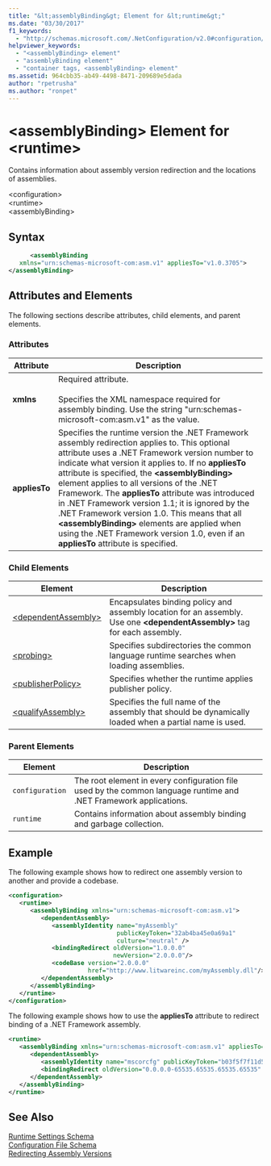 ```yaml
---
title: "&lt;assemblyBinding&gt; Element for &lt;runtime&gt;"
ms.date: "03/30/2017"
f1_keywords: 
  - "http://schemas.microsoft.com/.NetConfiguration/v2.0#configuration/runtime/assemblyBinding"
helpviewer_keywords: 
  - "<assemblyBinding> element"
  - "assemblyBinding element"
  - "container tags, <assemblyBinding> element"
ms.assetid: 964cbb35-ab49-4498-8471-209689e5dada
author: "rpetrusha"
ms.author: "ronpet"
---
```

# &lt;assemblyBinding&gt; Element for &lt;runtime&gt;
Contains information about assembly version redirection and the locations of assemblies.  
  
 \<configuration>  
\<runtime>  
\<assemblyBinding>  
  
## Syntax  
  
```xml  
      <assemblyBinding    
   xmlns="urn:schemas-microsoft-com:asm.v1" appliesTo="v1.0.3705">  
</assemblyBinding>  
```  
  
## Attributes and Elements  
 The following sections describe attributes, child elements, and parent elements.  
  
### Attributes  
  
|Attribute|Description|  
|---------------|-----------------|  
|**xmlns**|Required attribute.<br /><br /> Specifies the XML namespace required for assembly binding. Use the string "urn:schemas-microsoft-com:asm.v1" as the value.|  
|**appliesTo**|Specifies the runtime version the .NET Framework assembly redirection applies to. This optional attribute uses a .NET Framework version number to indicate what version it applies to. If no **appliesTo** attribute is specified, the **\<assemblyBinding>** element applies to all versions of the .NET Framework. The **appliesTo** attribute was introduced in .NET Framework version 1.1; it is ignored by the .NET Framework version 1.0. This means that all **\<assemblyBinding>** elements are applied when using the .NET Framework version 1.0, even if an **appliesTo** attribute is specified.|  
  
### Child Elements  
  
|Element|Description|  
|-------------|-----------------|  
|[\<dependentAssembly>](../../../../../docs/framework/configure-apps/file-schema/runtime/dependentassembly-element.md)|Encapsulates binding policy and assembly location for an assembly. Use one **\<dependentAssembly>** tag for each assembly.|  
|[\<probing>](../../../../../docs/framework/configure-apps/file-schema/runtime/probing-element.md)|Specifies subdirectories the common language runtime searches when loading assemblies.|  
|[\<publisherPolicy>](../../../../../docs/framework/configure-apps/file-schema/runtime/publisherpolicy-element.md)|Specifies whether the runtime applies publisher policy.|  
|[\<qualifyAssembly>](../../../../../docs/framework/configure-apps/file-schema/runtime/qualifyassembly-element.md)|Specifies the full name of the assembly that should be dynamically loaded when a partial name is used.|  
  
### Parent Elements  
  
|Element|Description|  
|-------------|-----------------|  
|`configuration`|The root element in every configuration file used by the common language runtime and .NET Framework applications.|  
|`runtime`|Contains information about assembly binding and garbage collection.|  
  
## Example  
 The following example shows how to redirect one assembly version to another and provide a codebase.  
  
```xml  
<configuration>  
   <runtime>  
      <assemblyBinding xmlns="urn:schemas-microsoft-com:asm.v1">  
         <dependentAssembly>  
            <assemblyIdentity name="myAssembly"  
                              publicKeyToken="32ab4ba45e0a69a1"  
                              culture="neutral" />  
            <bindingRedirect oldVersion="1.0.0.0"  
                             newVersion="2.0.0.0"/>  
            <codeBase version="2.0.0.0"  
                      href="http://www.litwareinc.com/myAssembly.dll"/>  
         </dependentAssembly>  
      </assemblyBinding>  
   </runtime>  
</configuration>  
```  
  
 The following example shows how to use the **appliesTo** attribute to redirect binding of a .NET Framework assembly.  
  
```xml  
<runtime>  
   <assemblyBinding xmlns="urn:schemas-microsoft-com:asm.v1" appliesTo="v1.0.3705">  
      <dependentAssembly>   
         <assemblyIdentity name="mscorcfg" publicKeyToken="b03f5f7f11d50a3a" culture=""/>  
         <bindingRedirect oldVersion="0.0.0.0-65535.65535.65535.65535" newVersion="1.0.3300.0"/>  
      </dependentAssembly>  
   </assemblyBinding>  
</runtime>  
```  
  
## See Also  
 [Runtime Settings Schema](../../../../../docs/framework/configure-apps/file-schema/runtime/index.md)  
 [Configuration File Schema](../../../../../docs/framework/configure-apps/file-schema/index.md)  
 [Redirecting Assembly Versions](../../../../../docs/framework/configure-apps/redirect-assembly-versions.md)
